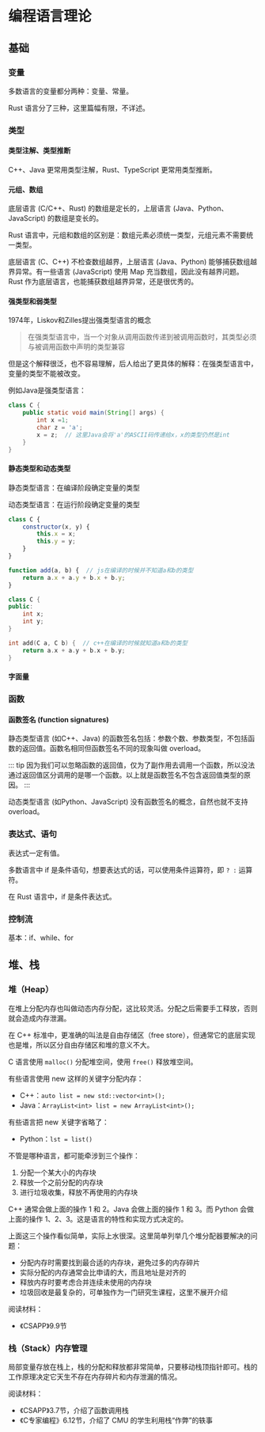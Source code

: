 # 编程语言理论

## 基础
### 变量
多数语言的变量都分两种：变量、常量。

Rust 语言分了三种，这里篇幅有限，不详述。

### 类型
#### 类型注解、类型推断
C++、Java 更常用类型注解，Rust、TypeScript 更常用类型推断。

#### 元组、数组
底层语言 (C/C++、Rust) 的数组是定长的，上层语言 (Java、Python、JavaScript) 的数组是变长的。

Rust 语言中，元组和数组的区别是：数组元素必须统一类型，元组元素不需要统一类型。

底层语言 (C、C++) 不检查数组越界，上层语言 (Java、Python) 能够捕获数组越界异常。有一些语言 (JavaScript) 使用 Map 充当数组，因此没有越界问题。Rust 作为底层语言，也能捕获数组越界异常，还是很优秀的。

#### 强类型和弱类型
1974年，Liskov和Zilles提出强类型语言的概念

> 在强类型语言中，当一个对象从调用函数传递到被调用函数时，其类型必须与被调用函数中声明的类型兼容

但是这个解释很泛，也不容易理解，后人给出了更具体的解释：在强类型语言中，变量的类型不能被改变。

例如Java是强类型语言：
```java
class C {
    public static void main(String[] args) {
        int x =1;
        char z = 'a';
        x = z;  // 这里Java会将'a'的ASCII码传递给x，x的类型仍然是int
    }
}
```

#### 静态类型和动态类型
静态类型语言：在编译阶段确定变量的类型

动态类型语言：在运行阶段确定变量的类型

```js
class C {
    constructor(x, y) {
        this.x = x;
        this.y = y;
    }
}

function add(a, b) {  // js在编译的时候并不知道a和b的类型
    return a.x + a.y + b.x + b.y;
}
```

```cpp
class C {
public:
    int x;
    int y;
}

int add(C a, C b) {  // c++在编译的时候就知道a和b的类型
    return a.x + a.y + b.x + b.y;
}
```

#### 字面量

### 函数
#### 函数签名 (function signatures)
静态类型语言 (如C++、Java) 的函数签名包括：参数个数、参数类型，不包括函数的返回值。函数名相同但函数签名不同的现象叫做 overload。

::: tip
因为我们可以忽略函数的返回值，仅为了副作用去调用一个函数，所以没法通过返回值区分调用的是哪一个函数。以上就是函数签名不包含返回值类型的原因。
:::

动态类型语言 (如Python、JavaScript) 没有函数签名的概念，自然也就不支持 overload。

### 表达式、语句
表达式一定有值。

多数语言中 if 是条件语句，想要表达式的话，可以使用条件运算符，即 `? :` 运算符。

在 Rust 语言中，if 是条件表达式。

### 控制流
基本：if、while、for

## 堆、栈
### 堆（Heap）
在堆上分配内存也叫做动态内存分配，这比较灵活。分配之后需要手工释放，否则就会造成内存泄漏。

在 C++ 标准中，更准确的叫法是自由存储区（free store），但通常它的底层实现也是堆，所以区分自由存储区和堆的意义不大。

C 语言使用 `malloc()` 分配堆空间，使用 `free()` 释放堆空间。

有些语言使用 new 这样的关键字分配内存：
- C++：`auto list = new std::vector<int>();`
- Java：`ArrayList<int> list = new ArrayList<int>();`

有些语言把 new 关键字省略了：
- Python：`lst = list()`

不管是哪种语言，都可能牵涉到三个操作： 
1. 分配一个某大小的内存块
2. 释放一个之前分配的内存块
3. 进行垃圾收集，释放不再使用的内存块

C++ 通常会做上面的操作 1 和 2。Java 会做上面的操作 1 和 3。而 Python 会做上面的操作 1、2、3。这是语言的特性和实现方式决定的。

上面这三个操作看似简单，实际上水很深。这里简单列举几个堆分配器要解决的问题：
- 分配内存时需要找到最合适的内存块，避免过多的内存碎片
- 实际分配的内存通常会比申请的大，而且地址是对齐的
- 释放内存时要考虑合并连续未使用的内存块
- 垃圾回收是最复杂的，可单独作为一门研究生课程，这里不展开介绍

阅读材料：
- 《CSAPP》9.9节

### 栈（Stack）内存管理
局部变量存放在栈上，栈的分配和释放都非常简单，只要移动栈顶指针即可。栈的工作原理决定它天生不存在内存碎片和内存泄漏的情况。

阅读材料：
- 《CSAPP》3.7节，介绍了函数调用栈
- 《C专家编程》6.12节，介绍了 CMU 的学生利用栈“作弊”的轶事
